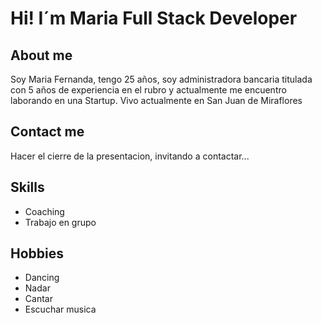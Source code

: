 # Hi! I´m Maria Full Stack Developer

## About me

Soy Maria Fernanda, tengo 25 años, soy administradora bancaria titulada con 5 años de experiencia en el rubro y actualmente me encuentro laborando en una Startup. Vivo actualmente en San Juan de Miraflores

## Contact me

Hacer el cierre de la presentacion, invitando a contactar...

## Skills

 - Coaching
 - Trabajo en grupo

## Hobbies

- Dancing
- Nadar
- Cantar
- Escuchar musica
